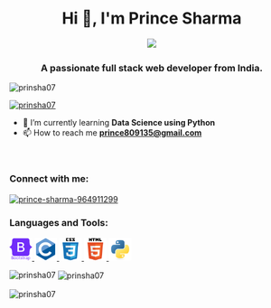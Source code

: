 <h1 align="center">Hi 👋, I'm Prince Sharma</h1>
<div align="center"> <img src="https://mir-s3-cdn-cf.behance.net/project_modules/hd/06f21a161921919.63cd7887d0a70.gif"width="500"></div>
<h3 align="center">A passionate full stack web developer from India.</h3>

<p align="left"> <img src="https://komarev.com/ghpvc/?username=prinsha07&label=Profile%20views&color=0e75b6&style=flat" alt="prinsha07" /> </p>

<p align="left"> <a href="https://github.com/ryo-ma/github-profile-trophy"><img src="https://github-profile-trophy.vercel.app/?username=prinsha07" alt="prinsha07" /></a> </p>

- 🌱 I’m currently learning **Data Science using Python**
- 📫 How to reach me **prince809135@gmail.com**
<br><br><br>

<h3 align="left">Connect with me:</h3>
<p align="left">
<a href="https://linkedin.com/in/prince-sharma-964911299" target="blank"><img align="center" src="https://raw.githubusercontent.com/rahuldkjain/github-profile-readme-generator/master/src/images/icons/Social/linked-in-alt.svg" alt="prince-sharma-964911299" height="30" width="40" /></a>
</p>

<h3 align="left">Languages and Tools:</h3>
<p align="left"> <a href="https://getbootstrap.com" target="_blank" rel="noreferrer"> <img src="https://raw.githubusercontent.com/devicons/devicon/master/icons/bootstrap/bootstrap-plain-wordmark.svg" alt="bootstrap" width="40" height="40"/> </a> <a href="https://www.cprogramming.com/" target="_blank" rel="noreferrer"> <img src="https://raw.githubusercontent.com/devicons/devicon/master/icons/c/c-original.svg" alt="c" width="40" height="40"/> </a> <a href="https://www.w3schools.com/css/" target="_blank" rel="noreferrer"> <img src="https://raw.githubusercontent.com/devicons/devicon/master/icons/css3/css3-original-wordmark.svg" alt="css3" width="40" height="40"/> </a> <a href="https://www.w3.org/html/" target="_blank" rel="noreferrer"> <img src="https://raw.githubusercontent.com/devicons/devicon/master/icons/html5/html5-original-wordmark.svg" alt="html5" width="40" height="40"/> </a> <a href="https://www.python.org" target="_blank" rel="noreferrer"> <img src="https://raw.githubusercontent.com/devicons/devicon/master/icons/python/python-original.svg" alt="python" width="40" height="40"/> </a> </p>

<p><img align="left" src="https://github-readme-stats.vercel.app/api/top-langs?username=prinsha07&show_icons=true&locale=en&layout=compact" alt="prinsha07" /></p>

<p>&nbsp;<img align="center" src="https://github-readme-stats.vercel.app/api?username=prinsha07&show_icons=true&locale=en" alt="prinsha07" /></p>

<p><img align="center" src="https://github-readme-streak-stats.herokuapp.com/?user=prinsha07&" alt="prinsha07" /></p>

